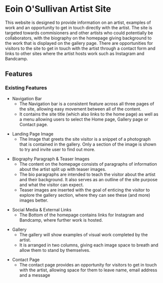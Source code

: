 # Eoin O'Sullivan Artist Site
This website is designed to provide information on an artist, examples of work and an opportunity to get in touch directly with the artist. The site is targeted towards commisioners and other artists who could potentially be collaborators, with the biography on the homepage giving background to the work that is displayed on the gallery page. There are opportunities for visitors to the site to get in touch with the artist through a contact form and links to other sites where the artist hosts work such as Instagram and Bandcamp.
<!-- Insert screenshots of website in here -->

## Features

### Existing Features
- Navigation Bar
  - The Navigation bar is a consistent feature across all three pages of the site, allowing easy movement between all of the content.
  - It contains the site title (which also links to the home page) as well as a menu allowing users to select the Home page, Gallery page or Contact page.
<!-- Insert screenshot of Navigation bar in here -->
- Landing Page Image
  - The Image that greets the site visitor is a snippet of a photograph that is contained in the gallery. Only a section of the image is shown to try and invite user to find out more.
<!-- Insert screenshot of Landing Page in here -->
- Biography Paragraph & Teaser Images
  - The content on the homepage consists of paragraphs of information about the artist split up with teaser images.
  - The bio paragraphs are intended to teach the visitor about the artist and their background. It also serves as an outline of the site purpose and what the visitor can expect.
  - Teaser images are inserted with the goal of enticing the visitor to explore the gallery section, where they can see these (and more) images better.
<!-- Insert screenshot of Home Page content here -->
- Social Media & External Links
  - The Bottom of the homepage contains links for Instagram and Bandcamp, where further work is hosted.
<!-- Insert screenshot of social media & external links here -->
- Gallery
  - The gallery will show examples of visual work completed by the artist.
  - It is arranged in two columns, giving each image space to breath and allow them to stand by themselves.
<!-- Insert screenshot of gallery -->
- Contact Page
  - The contact page provides an opportunity for visitors to get in touch with the artist, allowing space for them to leave name, email address and a message
<!-- Insert screenshot of contact page -->